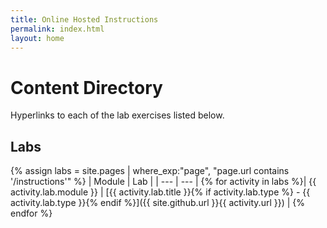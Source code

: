 ```yaml
---
title: Online Hosted Instructions
permalink: index.html
layout: home
---
```


# Content Directory

Hyperlinks to each of the lab exercises listed below.

## Labs

{% assign labs = site.pages | where_exp:"page", "page.url contains '/instructions'" %}
| Module | Lab |
| --- | --- | 
{% for activity in labs  %}| {{ activity.lab.module }} | [{{ activity.lab.title }}{% if activity.lab.type %} - {{ activity.lab.type }}{% endif %}]({{ site.github.url }}{{ activity.url }}) |
{% endfor %}
